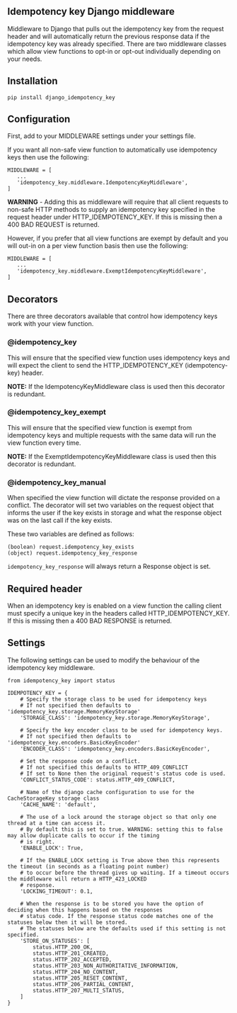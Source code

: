 ## Idempotency key Django middleware
Middleware to Django that pulls out the idempotency key from the request header and will automatically return the previous response data if the idempotency key was already specified. 
There are two middleware classes which allow view functions to opt-in or opt-out individually depending on your needs.

## Installation

`pip install django_idempotency_key`

## Configuration

First, add to your MIDDLEWARE settings under your settings file.

If you want all non-safe view function to automatically use idempotency keys then use the following:

```
MIDDLEWARE = [
   ...
   'idempotency_key.middleware.IdempotencyKeyMiddleware',
]
```

**WARNING** - Adding this as middleware will require that all client requests to non-safe HTTP methods to supply an idempotency key specified in the request header under HTTP_IDEMPOTENCY_KEY. If this is missing then a 400 BAD REQUEST is returned.

However, if you prefer that all view functions are exempt by default and you will out-in on a per view function basis then use the following:

```
MIDDLEWARE = [
   ...
   'idempotency_key.middleware.ExemptIdempotencyKeyMiddleware',
]
```

## Decorators
There are three decorators available that control how idempotency keys work with your view function.

### @idempotency_key
This will ensure that the specified view function uses idempotency keys and will expect the client to send the HTTP_IDEMPOTENCY_KEY (idempotency-key) header. 

**NOTE:** If the IdempotencyKeyMiddleware class is used then this decorator is redundant.

### @idempotency_key_exempt
This will ensure that the specified view function is exempt from idempotency keys and multiple requests with the same data will run the view function every time.

**NOTE:** If the ExemptIdempotencyKeyMiddleware class is used then this decorator is redundant.

### @idempotency_key_manual
When specified the view function will dictate the response provided on a conflict. The decorator will set two variables on the request object that informs the user if the key exists in storage and what the response object was on the last call if the key exists.

These two variables are defined as follows:

```
(boolean) request.idempotency_key_exists
(object) request.idempotency_key_response
```

`idempotency_key_response` will always return a Response object is set.

## Required header
When an idempotency key is enabled on a view function the calling client must specify a unique key in the headers called HTTP_IDEMPOTENCY_KEY. If this is missing then a 400 BAD RESPONSE is returned.

## Settings
The following settings can be used to modify the behaviour of the idempotency key middleware.
```
from idempotency_key import status

IDEMPOTENCY_KEY = {
    # Specify the storage class to be used for idempotency keys
    # If not specified then defaults to 'idempotency_key.storage.MemoryKeyStorage'
    'STORAGE_CLASS': 'idempotency_key.storage.MemoryKeyStorage',

    # Specify the key encoder class to be used for idempotency keys.
    # If not specified then defaults to 'idempotency_key.encoders.BasicKeyEncoder'
    'ENCODER_CLASS': 'idempotency_key.encoders.BasicKeyEncoder',

    # Set the response code on a conflict.
    # If not specified this defaults to HTTP_409_CONFLICT
    # If set to None then the original request's status code is used.
    'CONFLICT_STATUS_CODE': status.HTTP_409_CONFLICT,
    
    # Name of the django cache configuration to use for the CacheStorageKey storage class
    'CACHE_NAME': 'default',
    
    # The use of a lock around the storage object so that only one thread at a time can access it.
    # By default this is set to true. WARNING: setting this to false may allow duplicate calls to occur if the timing 
    # is right. 
    'ENABLE_LOCK': True,
    
    # If the ENABLE_LOCK setting is True above then this represents the timeout (in seconds as a floating point number) 
    # to occur before the thread gives up waiting. If a timeout occurs the middleware will return a HTTP_423_LOCKED 
    # response.
    'LOCKING_TIMEOUT': 0.1,
    
    # When the response is to be stored you have the option of deciding when this happens based on the responses
    # status code. If the response status code matches one of the statuses below then it will be stored.
    # The statuses below are the defaults used if this setting is not specified.
    'STORE_ON_STATUSES': [
        status.HTTP_200_OK,
        status.HTTP_201_CREATED,
        status.HTTP_202_ACCEPTED,
        status.HTTP_203_NON_AUTHORITATIVE_INFORMATION,
        status.HTTP_204_NO_CONTENT,
        status.HTTP_205_RESET_CONTENT,
        status.HTTP_206_PARTIAL_CONTENT,
        status.HTTP_207_MULTI_STATUS,
    ]
}
```
